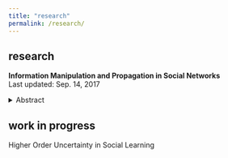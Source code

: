 ```yaml
---
title: "research"
permalink: /research/
---
```


## research

**Information Manipulation and Propagation in Social Networks** <br>
Last updated: Sep. 14, 2017

<details>
<summary>Abstract</summary>
This paper presents a simple model of a manipulator trying to influence the collective decision of a population of agents. The novelty of this paper is to capture Bayesian persuasion followed by information diffusion in a network of agents. While some agents want the collective decision to match an unknown state of the world, others share the preferences of the manipulator. The manipulator controls the distribution of a signal observed by one agent, who communicate in a cheap talk stage. The incentives to truthfully create and transmit messages depend on the degree of manipulation and the density and distribution of biased agents. The manipulator faces a trade--off between a higher degree manipulation and better information diffusion. I find that, as biased agents share the manipulator's objective, the optimal degree of manipulation is inversely related to the density of biased agents. 
</details>


## work in progress

Higher Order Uncertainty in Social Learning
